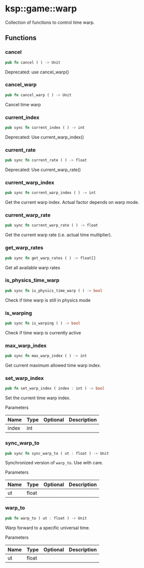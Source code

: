# ksp::game::warp

Collection of functions to control time warp.


## Functions


### cancel

```rust
pub fn cancel ( ) -> Unit
```

Deprecated: use cancel_warp()


### cancel_warp

```rust
pub fn cancel_warp ( ) -> Unit
```

Cancel time warp


### current_index

```rust
pub sync fn current_index ( ) -> int
```

Deprecated: Use current_warp_index()


### current_rate

```rust
pub sync fn current_rate ( ) -> float
```

Deprecated: Use current_warp_rate()


### current_warp_index

```rust
pub sync fn current_warp_index ( ) -> int
```

Get the current warp index. Actual factor depends on warp mode.


### current_warp_rate

```rust
pub sync fn current_warp_rate ( ) -> float
```

Get the current warp rate (i.e. actual time multiplier).


### get_warp_rates

```rust
pub sync fn get_warp_rates ( ) -> float[]
```

Get all available warp rates


### is_physics_time_warp

```rust
pub sync fn is_physics_time_warp ( ) -> bool
```

Check if time warp is still in physics mode


### is_warping

```rust
pub sync fn is_warping ( ) -> bool
```

Check if time warp is currently active


### max_warp_index

```rust
pub sync fn max_warp_index ( ) -> int
```

Get current maximum allowed time warp index.


### set_warp_index

```rust
pub fn set_warp_index ( index : int ) -> bool
```

Set the current time warp index.


Parameters

Name | Type | Optional | Description
--- | --- | --- | ---
index | int |  | 

### sync_warp_to

```rust
pub sync fn sync_warp_to ( ut : float ) -> Unit
```

Synchronized version of `warp_to`. Use with care.


Parameters

Name | Type | Optional | Description
--- | --- | --- | ---
ut | float |  | 

### warp_to

```rust
pub fn warp_to ( ut : float ) -> Unit
```

Warp forward to a specific universal time.


Parameters

Name | Type | Optional | Description
--- | --- | --- | ---
ut | float |  | 
